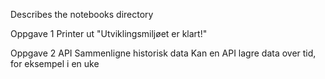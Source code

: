 Describes the notebooks directory

Oppgave 1
Printer ut "Utviklingsmiljøet er klart!"

Oppgave 2
API
Sammenligne historisk data
Kan en API lagre data over tid, for eksempel i en uke
